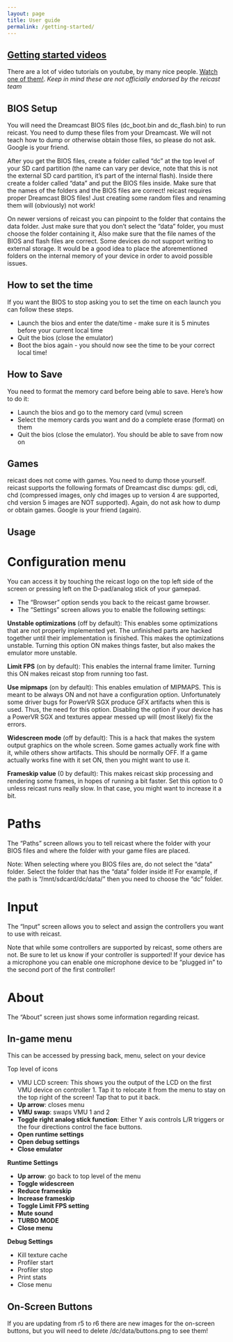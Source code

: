 ```yaml
---
layout: page
title: User guide
permalink: /getting-started/
---
```


[Getting started videos](https://www.youtube.com/results?search_query=Setting+up+reicast+android)
---

There are a lot of video tutorials on youtube, by many nice people. [Watch one of them!](https://www.youtube.com/results?search_query=Setting+up+reicast+android). *Keep in mind these are not officially endorsed by the reicast team*

BIOS Setup
---

You will need the Dreamcast BIOS files (dc_boot.bin and dc_flash.bin) to run reicast. You need to dump these files from your Dreamcast. We will not teach how to dump or otherwise obtain those files, so please do not ask. Google is your friend.

After you get the BIOS files, create a folder called “dc” at the top level of your SD card partition (the name can vary per device, note that this is not the external SD card partition, it’s part of the internal flash). Inside there create a folder called “data” and put the BIOS files inside. Make sure that the names of the folders and the BIOS files are correct! reicast requires proper Dreamcast BIOS files! Just creating some random files and renaming them will (obviously) not work!

On newer versions of reicast you can pinpoint to the folder that contains the data folder. Just make sure that you don’t select the “data” folder, you must choose the folder containing it, Also make sure that the file names of the BIOS and flash files are correct.
Some devices do not support writing to external storage. It would be a good idea to place the aforementioned folders on the internal memory of your device in order to avoid possible issues.


How to set the time
---

If you want the BIOS to stop asking you to set the time on each launch you can follow these steps.

- Launch the bios and enter the date/time - make sure it is 5 minutes before your current local time
- Quit the bios (close the emulator)
- Boot the bios again - you should now see the time to be your correct local time!


How to Save
---

You need to format the memory card before being able to save. Here’s how to do it:

- Launch the bios and go to the memory card (vmu) screen
- Select the memory cards you want and do a complete erase (format) on them
- Quit the bios (close the emulator). You should be able to save from now on


Games
---

reicast does not come with games. You need to dump those yourself. reicast supports the following formats of Dreamcast disc dumps: gdi, cdi, chd (compressed images, only chd images up to version 4 are supported, chd version 5 images are NOT supported). Again, do not ask how to dump or obtain games. Google is your friend (again).

Usage
---

Configuration menu
===

You can access it by touching the reicast logo on the top left side of the screen or pressing left on the D-pad/analog stick of your gamepad.

- The “Browser” option sends you back to the reicast game browser.
- The “Settings” screen allows you to enable the following settings:


**Unstable optimizations** (off by default): This enables some optimizations that are not properly implemented yet. The unfinished parts are hacked together until their implementation is finished. This makes the optimizations unstable.
Turning this option ON makes things faster, but also makes the emulator more unstable.


**Limit FPS** (on by default): This enables the internal frame limiter.
Turning this ON makes reicast stop from running too fast.


**Use mipmaps** (on by default): This enables emulation of MIPMAPS. This is meant to be always ON and not have a configuration option. Unfortunately some driver bugs for PowerVR SGX produce GFX artifacts when this is used. Thus, the need for this option.
Disabling the option if your device has a PowerVR SGX and textures appear messed up will (most likely) fix the errors.


**Widescreen mode** (off by default): This is a hack that makes the system output graphics on the whole screen. Some games actually work fine with it, while others show artifacts.
This should be normally OFF. If a game actually works fine with it set ON, then you might want to use it.


**Frameskip value** (0 by default): This makes reicast skip processing and rendering some frames, in hopes of running a bit faster.
Set this option to 0 unless reicast runs really slow. In that case, you might want to increase it a bit.

Paths
===

The “Paths” screen allows you to tell reicast where the folder with your BIOS files and where the folder with your game files are placed.

Note: When selecting where you BIOS files are, do not select the “data” folder. Select the folder that has the “data” folder inside it!
For example, if the path is “/mnt/sdcard/dc/data/” then you need to choose the “dc” folder.

Input
===

The “Input” screen allows you to select and assign the controllers you want to use with reicast.

Note that while some controllers are supported by reicast, some others are not. Be sure to let us know if your controller is supported!
If your device has a microphone you can enable one microphone device to be “plugged in” to the second port of the first controller!

About
===
The “About” screen just shows some information regarding reicast.

In-game menu
---

This can be accessed by pressing back, menu, select on your device

Top level of icons

- VMU LCD screen: This shows you the output of the LCD on the first VMU device on controller 1. Tap it to relocate it from the menu to stay on the top right of the screen! Tap that to put it back.
- **Up arrow**: closes menu
- **VMU swap**: swaps VMU 1 and 2
- **Toggle right analog stick function**: Either Y axis controls L/R triggers or the four directions control the face buttons.
- **Open runtime settings**
- **Open debug settings**
- **Close emulator**

**Runtime Settings**

- **Up arrow**: go back to top level of the menu
- **Toggle widescreen**
- **Reduce frameskip**
- **Increase frameskip**
- **Toggle Limit FPS setting**
- **Mute sound**
- **TURBO MODE**
- **Close menu**

**Debug Settings**

- Kill texture cache
- Profiler start
- Profiler stop
- Print stats
- Close menu

On-Screen Buttons
---

If you are updating from r5 to r6 there are new images for the on-screen buttons, but you will need to delete /dc/data/buttons.png to see them!